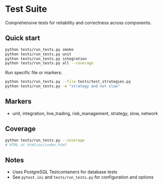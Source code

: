 # Test Suite

Comprehensive tests for reliability and correctness across components.

## Quick start
```bash
python tests/run_tests.py smoke
python tests/run_tests.py unit
python tests/run_tests.py integration
python tests/run_tests.py all --coverage
```

Run specific file or markers:
```bash
python tests/run_tests.py --file tests/test_strategies.py
python tests/run_tests.py -m "strategy and not slow"
```

## Markers
- unit, integration, live_trading, risk_management, strategy, slow, network

## Coverage
```bash
python tests/run_tests.py --coverage
# HTML at htmlcov/index.html
```

## Notes
- Uses PostgreSQL Testcontainers for database tests
- See `pytest.ini` and `tests/run_tests.py` for configuration and options 